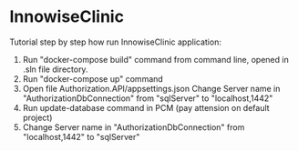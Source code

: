 # InnowiseClinic

Tutorial step by step how run InnowiseClinic application:
1. Run "docker-compose build" command from command line, opened in .sln file directory.
2. Run "docker-compose up" command
3. Open file Authorization.API/appsettings.json
    Change Server name in "AuthorizationDbConnection" from "sqlServer" to "localhost,1442"
4. Run update-database command in PCM (pay attension on default project)
5. Change Server name in "AuthorizationDbConnection" from "localhost,1442" to "sqlServer"